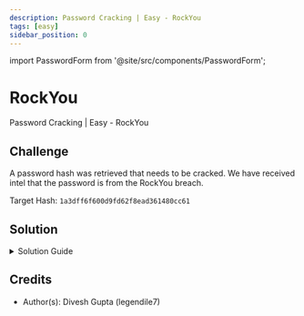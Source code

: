 ```yaml
---
description: Password Cracking | Easy - RockYou
tags: [easy]
sidebar_position: 0
---
```


import PasswordForm from '@site/src/components/PasswordForm';

# RockYou
Password Cracking | Easy - RockYou
## Challenge
A password hash was retrieved that needs to be cracked. We have received intel that the password is from the RockYou breach.

Target Hash: `1a3dff6f600d9fd62f8ead361480cc61`

<PasswordForm hash="8dd4bff6e1f530bfca70d85f200d29c23f85f29e4df83fffbe734587388bed8266dcda49f7f7c25ab84cb4e204b666c476d09aaee6bfc73552e625a787150701" algorithm="sha512" />

## Solution
<details>
  <summary>Solution Guide</summary>

  Before we dive into the solution, let's quickly cover some background on password hashing.

  ## What is Hashing?
  Hashing is the process of converting/encrypting data, like a password, into a fixed-length string using a mathematical function. It’s one-way, meaning it can't be reversed to reveal the original password. Each time the same password is hashed, it always produces the same output.

  ## Why Do We Use Hashing?
  Websites don’t store your actual password for security reasons. Instead, they store the hashed version. When you log in, the site hashes the password you enter and compares it to the stored hash linked to your username/email. If they match, you're allowed in. This ensures that even if someone steals the password database, they can't easily recover your password.

  ## Hash Cracking
  Even though hashes can't be reversed, attackers can still crack them by generating hashes from potential passwords and comparing them to the given hash. This is done by brute-forcing hashes from a list of potential passwords. The attacker hashes each password and compares it to the target hash. When a match is found, the original password is revealed.

  There are many methods to generate these potential passwords, including but not limited to:
  - Brute-force: Trying every possible combination of characters.
  - Dictionary attacks: Using a predefined list of common passwords (like RockYou).
  - Mask Attacks: Bruteforcing only part of the password
  - Hybrid Attacks: Combination of attack techniques
  - Rainbow tables: Precomputed tables that speed up the hash comparison process.

  Now, let’s move on to cracking the password in this challenge!

  ---

  This challenge involves a popular list of leaked passwords from the RockYou breach. This list is preinstalled in Kali Linux (`/usr/share/wordlists/rockyou.txt.gz`) but can also be downloaded [**here**](https://weakpass.com/wordlist/90).
  :::tip
  You don't need to unzip `rockyou.txt.gz`.
  :::

  Our first step is to identify the hash type. This can be done with an online tool such as https://hashes.com/en/tools/hash_identifier. After submitting the hash here, we can see that it is identified as an **MD5** hash.

  Our next step is to crack the hash. We will use a tool called **Hashcat** for this which is preinstalled in Kali Linux but can also be downloaded [**here**](https://hashcat.net/hashcat/). For the purpose of this tutorial, we will be using Kali Linux.

  Hashcat supports many hash modes, denoted by a numerical ID. We know our hash is MD5 so we just need to find the hash mode ID for it. We can find that [**here**](https://hashcat.net/wiki/doku.php?id=example_hashes). Upon searching for MD5 here (it's the first one), we can see the hash mode is `0`. 

  Our next step is to choose an attack type. Since we already have a password list (`rockyou.txt`), we will use a **Dictionary Attack**. The ID for this is attack type is `0`.
  :::info
  You can learn more about hashcat's attack modes [**here**](https://hashcat.net/wiki/doku.php?id=hashcat) (scroll to the bottom).
  :::

  Now we can craft our command to crack the password. The format of a hashcat attack is:
  ```bash
  hashcat -a <attack-mode> -m <hash-mode> [hash] [other_options_like_dictionary]
  ```
  I encourage you to craft the command yourself.

  <details>
    <summary>Reveal Command</summary>
    
      ```bash
      hashcat -a 0 -m 0 1a3dff6f600d9fd62f8ead361480cc61 /usr/share/wordlists/rockyou.txt.gz
      ```
  </details>

  After executing this command, hashcat will start cracking the hash by hashing every single password in the dictionary and comparing with our hash. This may take a few minutes but after a while, we should see our hash cracked!

</details>

## Credits
- Author(s): Divesh Gupta (legendile7)
